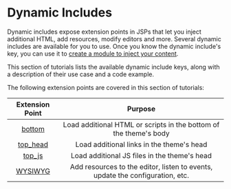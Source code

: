 # Dynamic Includes [](id=dynamic-includes)

Dynamic includes expose extension points in JSPs that let you inject additional 
HTML, add resources, modify editors and more. Several dynamic includes are 
available for you to use. Once you know the dynamic include's key, you can use 
it to 
[create a module to inject your content](/develop/tutorials/-/knowledge_base/7-1/jsp-overrides-using-dynamic-includes).  

This section of tutorials lists the available dynamic include keys, along with a 
description of their use case and a code example. 

The following extension points are covered in this section of tutorials:

Extension Point | Purpose |
:---------: | :--------------: |
[bottom](develop/tutorials/-/knowledge_base/7-1/bottom-jsp-dynamic-includes) | Load additional HTML or scripts in the bottom of the theme's body |
[top_head](develop/tutorials/-/knowledge_base/7-1/top-head-jsp-dynamic-includes) | Load additional links in the theme's head |
[top_js](develop/tutorials/-/knowledge_base/7-1/top-js-dynamic-include) | Load additional JS files in the theme's head |
[WYSIWYG](develop/tutorials/-/knowledge_base/7-1/wysiwyg-editor-dynamic-includes) | Add resources to the editor, listen to events, update the configuration, etc. |
